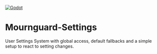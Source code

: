 [![Godot](https://img.shields.io/badge/Godot_Engine-4.5beta3-blue?logo=godotengine)](https://godotengine.org)
# Mournguard-Settings
User Settings System with global access, default fallbacks and a simple setup to react to setting changes.
